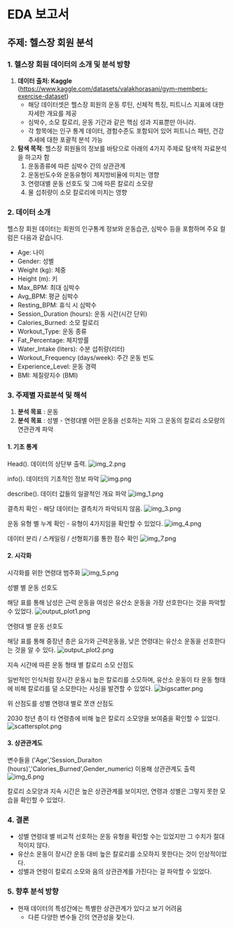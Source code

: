 # EDA 보고서

## 주제: 헬스장 회원 분석

### 1. 헬스장 회원 데이터의 소개 및 분석 방향
1. **데이터 출처: Kaggle**
   (https://www.kaggle.com/datasets/valakhorasani/gym-members-exercise-dataset)
    - 해당 데이터셋은 헬스장 회원의 운동 루틴, 신체적 특징, 피트니스 지표에 대한 자세한 개요를 제공
    - 심박수, 소모 칼로리, 운동 기간과 같은 핵심 성과 지표뿐만 아니라.
    - 각 항목에는 인구 통계 데이터, 경험수준도 포함되어 있어 피트니스 패턴, 건강 추세에 대한 포괄적 분석 가능
2. **탐색 목적**: 헬스장 회원들의 정보를 바탕으로 아래의 4가지 주제로 탐색적 자료분석을 하고자 함
   1. 운동종류에 따른 심박수 간의 상관관계
   2. 운동빈도수와 운동유형이 체지방비율에 미치는 영향
   3. 연령대별 운동 선호도 및 그에 따른 칼로리 소모량
   4. 물 섭취량이 소모 칼로리에 미치는 영향

### 2. 데이터 소개
헬스장 회원 데이터는 회원의 인구통계 정보와 운동습관, 심박수 등을 포함하며 주요 컬럼은 다음과 같습니다.
- Age: 나이
- Gender: 성별
- Weight (kg): 체중
- Height (m): 키
- Max_BPM: 최대 심박수
- Avg_BPM: 평균 심박수
- Resting_BPM: 휴식 시 심박수
- Session_Duration (hours): 운동 시간(시간 단위)
- Calories_Burned: 소모 칼로리
- Workout_Type: 운동 종류
- Fat_Percentage: 체지방률
- Water_Intake (liters): 수분 섭취량(리터)
- Workout_Frequency (days/week): 주간 운동 빈도
- Experience_Level: 운동 경력
- BMI: 체질량지수 (BMI)

### 3. 주제별 자료분석 및 해석
1. **분석 목표** : 운동
2. **분석 목표** : 성별 - 연령대별 어떤 운동을 선호하는 지와 그 운동의 칼로리 소모량의 연관관계 파악

#### 1. 기초 통계

Head(). 데이터의 상단부 출력.
![img_2.png](../png/soo_img_2.png)

info(). 데이터의 기초적인 정보 파악
![img.png](../png/soo_img.png)

describe(). 데이터 값들의 일괄적인 개요 파악
![img_1.png](../png/soo_img_1.png)

결측치 확인 - 해당 데이터는 결측치가 파악되지 않음.
![img_3.png](../png/soo_img_3.png)

운동 유형 별 누계 확인 - 유형이 4가지임을 확인할 수 있었다.
![img_4.png](../png/soo_img_4.png)

데이터 분리 / 스캐일링 / 선형회기를 통한 점수 확인
![img_7.png](../png/soo_img_7.png)

#### 2. 시각화

시각화를 위한 연령대 범주화
![img_5.png](../png/soo_img_5.png)

성별 별 운동 선호도

해당 표를 통해 남성은 근력 운동을 여성은 유산소 운동을 가장 선호한다는 것을 파악할 수 있었다. 
![output_plot1.png](../png/soo_output_plot1.png)

연령대 별 운동 선호도

해당 표를 통해 중장년 층은 요가와 근력운동을, 낮은 연령대는 유산소 운동을 선호한다는 것을 알 수 있다.
![output_plot2.png](../png/soo_output_plot2.png)

지속 시간에 따른 운동 형태 별 칼로리 소모 산점도

일반적인 인식처럼 장시간 운동시 높은 칼로리를 소모하며, 유산소 운동이 타 운동 형태에 비해 칼로리를 덜 소모한다는 사싱을 발견할 수 있었다.
![bigscatter.png](../png/soo_bigscatter.png)

위 산점도를 성별 연령대 별로 쪼갠 산점도

2030 청년 층이 타 연령층에 비해 높은 칼로리 소모양을 보여줌을 확인할 수 있었다.
![scattersplot.png](../png/soo_scattersplot.png)

#### 3. 상관관계도

변수들을 ('Age','Session_Duraiton (hours)','Calories_Burned',Gender_numeric) 이용해 상관관계도 출력
![img_6.png](../png/soo_img_6.png)

칼로리 소모양과 지속 시간은 높은 상관관계를 보이지만, 연령과 성별은 그렇지 못한 모습을 확인할 수 있었다.

### 4. 결론
- 성별 연령대 별 비교적 선호하는 운동 유형을 확인할 수는 있었지만 그 수치가 절대적이지 않다.
- 유산소 운동이 장시간 운동 대비 높은 칼로리를 소모하지 못한다는 것이 인상적이었다.
- 성별과 연령이 칼로리 소모와 음의 상관관계를 가진다는 걸 파악할 수 있었다.

### 5. 향후 분석 방향 
- 현재 데이터의 특성간에는 특별한 상관관계가 있다고 보기 어려움 
  - 다른 다양한 변수들 간의 연관성을 찾는다.

